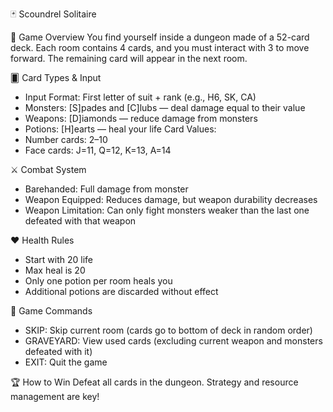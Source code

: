 🃏 Scoundrel Solitaire

📖 Game Overview
You find yourself inside a dungeon made of a 52-card deck. Each room contains 4 cards, and you must interact with 3 to move forward. The remaining card will appear in the next room.

🂠 Card Types & Input
- Input Format: First letter of suit + rank (e.g., H6, SK, CA)
- Monsters: [S]pades and [C]lubs — deal damage equal to their value
- Weapons: [D]iamonds — reduce damage from monsters
- Potions: [H]earts — heal your life
Card Values:
- Number cards: 2–10
- Face cards: J=11, Q=12, K=13, A=14

⚔️ Combat System
- Barehanded: Full damage from monster
- Weapon Equipped: Reduces damage, but weapon durability decreases
- Weapon Limitation: Can only fight monsters weaker than the last one defeated with that weapon

❤️ Health Rules
- Start with 20 life
- Max heal is 20
- Only one potion per room heals you
- Additional potions are discarded without effect

🔄 Game Commands
- SKIP: Skip current room (cards go to bottom of deck in random order)
- GRAVEYARD: View used cards (excluding current weapon and monsters defeated with it)
- EXIT: Quit the game

🏆 How to Win
Defeat all cards in the dungeon. Strategy and resource management are key!

